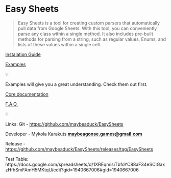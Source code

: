 # Easy Sheets

> Easy Sheets is a tool for creating custom parsers that automatically pull data from Google Sheets. With this tool, you can conveniently parse any class within a single method. It also includes pre-built methods for parsing from a string, such as regular values, Enums, and lists of these values within a single cell.
> 

[Instalation Guide](https://jagged-pot-6d5.notion.site/Instalation-Guide-14b203b1ce2380fc9831f8a81ca64034)

[Examples](https://jagged-pot-6d5.notion.site/Examples-14b203b1ce23808ea303e92b86cb7cef)
 
<aside>
💡

Examples will give you a great understanding. Check them out first.

</aside>

[Core documentation](https://jagged-pot-6d5.notion.site/Core-documentation-14b203b1ce2380669577df81b02c2d35)

[F.A.Q.](https://jagged-pot-6d5.notion.site/F-A-Q-14b203b1ce2380c8b597c93a60373807)

<aside>
💡

Links: 
Git - https://github.com/maybeaduck/EasySheets

Developer - Mykola Karakuts **maybeagoose.games@gmail.com**

Release - https://github.com/maybeaduck/EasySheets/releases/tag/EasySheets

</aside>
Test Table: https://docs.google.com/spreadsheets/d/1XREqmisiTbfoYC88aF34eSCIGaxzHfhSmFAmH5MKtqU/edit?gid=1940667006#gid=1940667006
